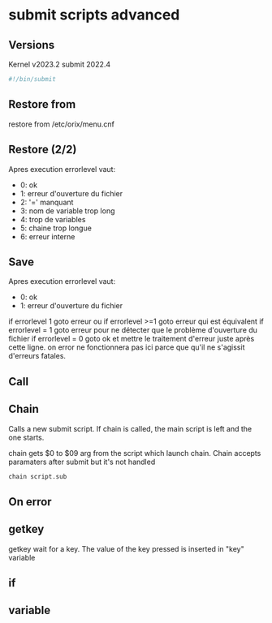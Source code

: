 # submit scripts advanced

## Versions

Kernel v2023.2
submit 2022.4

```bash
#!/bin/submit
```

## Restore from

restore from /etc/orix/menu.cnf

## Restore (2/2)

Apres execution errorlevel vaut:

- 0: ok
- 1: erreur d'ouverture du fichier
- 2: '=' manquant
- 3: nom de variable trop long
- 4: trop de variables
- 5: chaine trop longue
- 6: erreur interne

## Save

Apres execution errorlevel vaut:

- 0: ok
- 1: erreur d'ouverture du fichier

if errorlevel 1 goto erreur ou if errorlevel >=1 goto erreur qui est équivalent
if errorlevel = 1 goto erreur pour ne détecter que le problème d'ouverture du fichier
if errorlevel = 0 goto ok et mettre le traitement d'erreur juste après cette ligne.
on error ne fonctionnera pas ici parce que qu'il ne s'agissit d'erreurs fatales.

## Call

## Chain

Calls a new submit script. If chain is called, the main script is left and the one starts.

chain gets $0 to $09 arg from the script which launch chain. Chain accepts paramaters after submit but it's not handled 

```bash
chain script.sub
```

## On error

## getkey

getkey wait for a key. The value of the key pressed is inserted in "key" variable

## if

## variable
